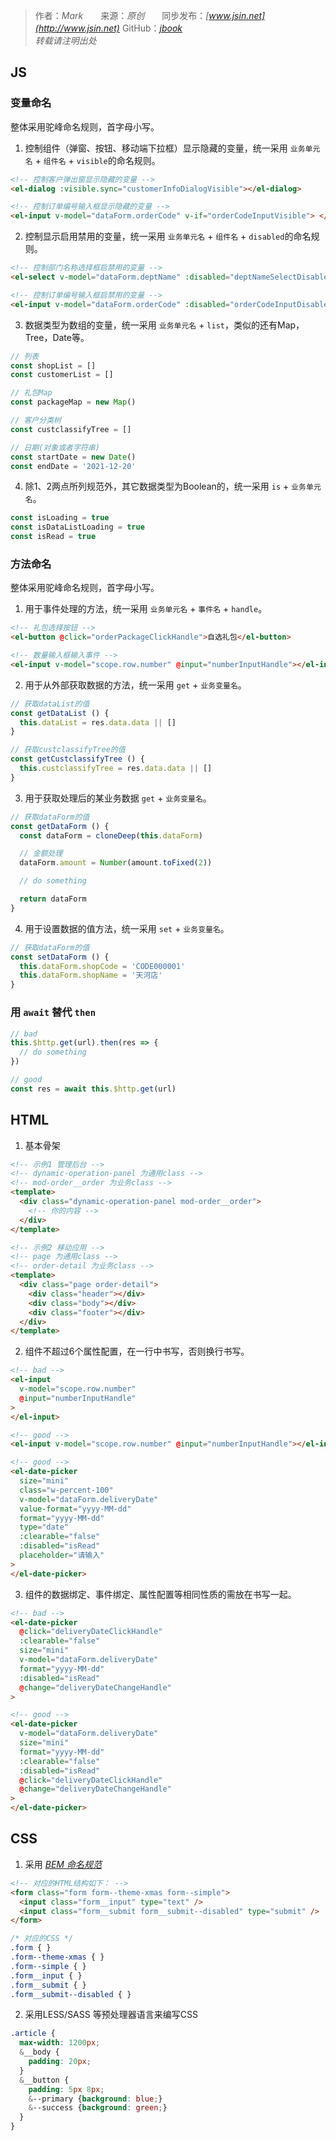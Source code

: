 > 作者：*Mark*　　来源：*原创*　　同步发布：*[www.jsin.net](http://www.jsin.net)*   GitHub：*[jbook](https://github.com/15088134140/jbook/tree/master/doc)*  
> *转载请注明出处*   

## JS    

### 变量命名   

整体采用驼峰命名规则，首字母小写。   

1. 控制组件（弹窗、按钮、移动端下拉框）显示隐藏的变量，统一采用 `业务单元名` + `组件名` + `visible`的命名规则。    

```html
<!-- 控制客户弹出窗显示隐藏的变量 -->
<el-dialog :visible.sync="customerInfoDialogVisible"></el-dialog>

<!-- 控制订单编号输入框显示隐藏的变量 -->
<el-input v-model="dataForm.orderCode" v-if="orderCodeInputVisible"> </el-input>
```   

2. 控制显示启用禁用的变量，统一采用 `业务单元名` + `组件名` + `disabled`的命名规则。    

```html
<!-- 控制部门名称选择框启禁用的变量 -->
<el-select v-model="dataForm.deptName" :disabled="deptNameSelectDisabled"> </el-select>

<!-- 控制订单编号输入框启禁用的变量 -->
<el-input v-model="dataForm.orderCode" :disabled="orderCodeInputDisabled"> </el-input>
```   

3. 数据类型为数组的变量，统一采用 `业务单元名` + `list`，类似的还有Map，Tree，Date等。    

```js
// 列表
const shopList = []
const customerList = []

// 礼包Map
const packageMap = new Map()

// 客户分类树
const custclassifyTree = []

// 日期(对象或者字符串)
const startDate = new Date()
const endDate = '2021-12-20'
```

4. 除1、2两点所列规范外，其它数据类型为Boolean的，统一采用 `is` + `业务单元名`。    

```js
const isLoading = true
const isDataListLoading = true
const isRead = true
```

### 方法命名   

整体采用驼峰命名规则，首字母小写。   

1. 用于事件处理的方法，统一采用 `业务单元名` + `事件名` + `handle`。    

```html
<!-- 礼包选择按钮 -->
<el-button @click="orderPackageClickHandle">自选礼包</el-button>

<!-- 数量输入框输入事件 -->
<el-input v-model="scope.row.number" @input="numberInputHandle"></el-input>
```   

2. 用于从外部获取数据的方法，统一采用 `get` + `业务变量名`。   

```js
// 获取dataList的值
const getDataList () {
  this.dataList = res.data.data || []
}

// 获取custclassifyTree的值
const getCustclassifyTree () {
  this.custclassifyTree = res.data.data || []
}
```    

3. 用于获取处理后的某业务数据 `get` + `业务变量名`。   
```js
// 获取dataForm的值
const getDataForm () {
  const dataForm = cloneDeep(this.dataForm)

  // 金额处理
  dataForm.amount = Number(amount.toFixed(2))

  // do something

  return dataForm
}
```    

4. 用于设置数据的值方法，统一采用 `set` + `业务变量名`。   

```js
// 获取dataForm的值
const setDataForm () {
  this.dataForm.shopCode = 'CODE000001'
  this.dataForm.shopName = '天河店'
}
```

### 用 `await` 替代 `then`
```js
// bad
this.$http.get(url).then(res => {
  // do something
})

// good
const res = await this.$http.get(url)
```

## HTML   
1. 基本骨架
```html
<!-- 示例1 管理后台 -->
<!-- dynamic-operation-panel 为通用class -->
<!-- mod-order__order 为业务class -->
<template>
  <div class="dynamic-operation-panel mod-order__order">
    <!-- 你的内容 -->
  </div>
</template>

<!-- 示例2 移动应用 -->
<!-- page 为通用class -->
<!-- order-detail 为业务class -->
<template>
  <div class="page order-detail">
    <div class="header"></div>
    <div class="body"></div>
    <div class="footer"></div>
  </div>
</template>
```   

2. 组件不超过6个属性配置，在一行中书写，否则换行书写。   
```html
<!-- bad -->
<el-input
  v-model="scope.row.number"
  @input="numberInputHandle"
>
</el-input>

<!-- good -->
<el-input v-model="scope.row.number" @input="numberInputHandle"></el-input>

<!-- good -->
<el-date-picker
  size="mini"
  class="w-percent-100"
  v-model="dataForm.deliveryDate"
  value-format="yyyy-MM-dd"
  format="yyyy-MM-dd"
  type="date"
  :clearable="false"
  :disabled="isRead"
  placeholder="请输入"
>
</el-date-picker>
```   

3. 组件的数据绑定、事件绑定、属性配置等相同性质的需放在书写一起。
```html
<!-- bad -->
<el-date-picker
  @click="deliveryDateClickHandle"
  :clearable="false"
  size="mini"
  v-model="dataForm.deliveryDate"
  format="yyyy-MM-dd"
  :disabled="isRead"
  @change="deliveryDateChangeHandle"
>

<!-- good -->
<el-date-picker
  v-model="dataForm.deliveryDate"
  size="mini"
  format="yyyy-MM-dd"
  :clearable="false"
  :disabled="isRead"
  @click="deliveryDateClickHandle"
  @change="deliveryDateChangeHandle"
>
</el-date-picker>
```  

## CSS   
1. 采用 *[BEM 命名规范](https://juejin.cn/post/6844903672162304013)* 

```html
<!-- 对应的HTML结构如下： -->
<form class="form form--theme-xmas form--simple">
  <input class="form__input" type="text" />
  <input class="form__submit form__submit--disabled" type="submit" />
</form>
``` 

```css
/* 对应的CSS */
.form { }
.form--theme-xmas { }
.form--simple { }
.form__input { }
.form__submit { }
.form__submit--disabled { }
```   

2. 采用LESS/SASS 等预处理器语言来编写CSS
```css
.article {
  max-width: 1200px;
  &__body {
    padding: 20px;
  }
  &__button {
    padding: 5px 8px;
    &--primary {background: blue;}
    &--success {background: green;}
  }
}
```